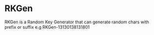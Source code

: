# RKGen
RKGen is a Random Key Generator that can generate random chars with prefix or suffix
e.g RKGen-13130138131801
